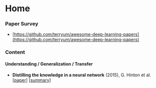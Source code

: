 # Home

### Paper Survey

* [https://github.com/terryum/awesome-deep-learning-papers](https://github.com/terryum/awesome-deep-learning-papers)

### Content

#### Understanding / Generalization / Transfer

* **Distilling the knowledge in a neural network** \(2015\), G. Hinton et al. \[[paper](http://arxiv.org/pdf/1503.02531)\] \[[summary](understanding-generalization-transfer/distilling-the-knowledge-in-a-neural-network-2015-g.-hinton-et-al..md)\]



